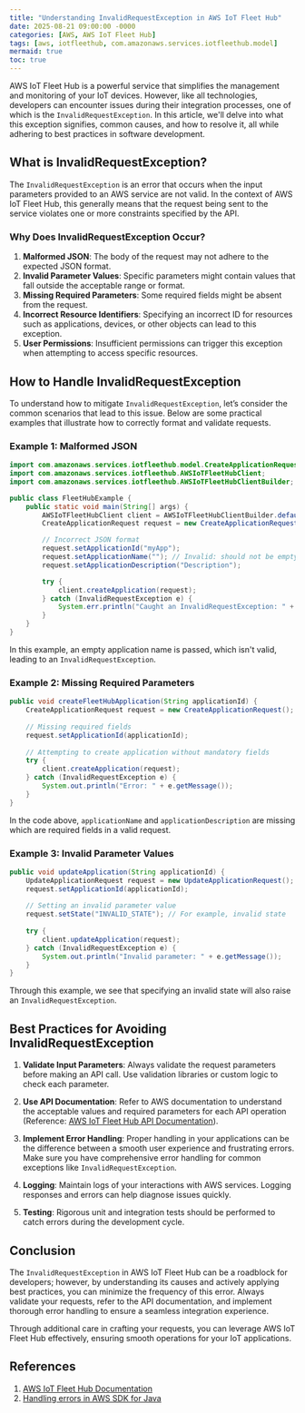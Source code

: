 ```yaml
---
title: "Understanding InvalidRequestException in AWS IoT Fleet Hub"
date: 2025-08-21 09:00:00 -0000
categories: [AWS, AWS IoT Fleet Hub]
tags: [aws, iotfleethub, com.amazonaws.services.iotfleethub.model]
mermaid: true
toc: true
---
```



AWS IoT Fleet Hub is a powerful service that simplifies the management and monitoring of your IoT devices. However, like all technologies, developers can encounter issues during their integration processes, one of which is the `InvalidRequestException`. In this article, we'll delve into what this exception signifies, common causes, and how to resolve it, all while adhering to best practices in software development.

## What is InvalidRequestException?

The `InvalidRequestException` is an error that occurs when the input parameters provided to an AWS service are not valid. In the context of AWS IoT Fleet Hub, this generally means that the request being sent to the service violates one or more constraints specified by the API.

### Why Does InvalidRequestException Occur?

1. **Malformed JSON**: The body of the request may not adhere to the expected JSON format.
2. **Invalid Parameter Values**: Specific parameters might contain values that fall outside the acceptable range or format.
3. **Missing Required Parameters**: Some required fields might be absent from the request.
4. **Incorrect Resource Identifiers**: Specifying an incorrect ID for resources such as applications, devices, or other objects can lead to this exception.
5. **User Permissions**: Insufficient permissions can trigger this exception when attempting to access specific resources.

## How to Handle InvalidRequestException

To understand how to mitigate `InvalidRequestException`, let’s consider the common scenarios that lead to this issue. Below are some practical examples that illustrate how to correctly format and validate requests.

### Example 1: Malformed JSON

```java
import com.amazonaws.services.iotfleethub.model.CreateApplicationRequest;
import com.amazonaws.services.iotfleethub.AWSIoTFleetHubClient;
import com.amazonaws.services.iotfleethub.AWSIoTFleetHubClientBuilder;

public class FleetHubExample {
    public static void main(String[] args) {
        AWSIoTFleetHubClient client = AWSIoTFleetHubClientBuilder.defaultClient();
        CreateApplicationRequest request = new CreateApplicationRequest();

        // Incorrect JSON format
        request.setApplicationId("myApp");
        request.setApplicationName(""); // Invalid: should not be empty
        request.setApplicationDescription("Description");

        try {
            client.createApplication(request);
        } catch (InvalidRequestException e) {
            System.err.println("Caught an InvalidRequestException: " + e.getMessage());
        }
    }
}
```

In this example, an empty application name is passed, which isn't valid, leading to an `InvalidRequestException`.

### Example 2: Missing Required Parameters

```java
public void createFleetHubApplication(String applicationId) {
    CreateApplicationRequest request = new CreateApplicationRequest();
    
    // Missing required fields
    request.setApplicationId(applicationId);
    
    // Attempting to create application without mandatory fields
    try {
        client.createApplication(request);
    } catch (InvalidRequestException e) {
        System.out.println("Error: " + e.getMessage());
    }
}
```

In the code above, `applicationName` and `applicationDescription` are missing which are required fields in a valid request.

### Example 3: Invalid Parameter Values

```java
public void updateApplication(String applicationId) {
    UpdateApplicationRequest request = new UpdateApplicationRequest();
    request.setApplicationId(applicationId);
    
    // Setting an invalid parameter value
    request.setState("INVALID_STATE"); // For example, invalid state
    
    try {
        client.updateApplication(request);
    } catch (InvalidRequestException e) {
        System.out.println("Invalid parameter: " + e.getMessage());
    }
}
```

Through this example, we see that specifying an invalid state will also raise an `InvalidRequestException`.

## Best Practices for Avoiding InvalidRequestException

1. **Validate Input Parameters**: Always validate the request parameters before making an API call. Use validation libraries or custom logic to check each parameter.
   
2. **Use API Documentation**: Refer to AWS documentation to understand the acceptable values and required parameters for each API operation (Reference: [AWS IoT Fleet Hub API Documentation](https://docs.aws.amazon.com/iotfleethub/latest/APIReference/Welcome.html)).

3. **Implement Error Handling**: Proper handling in your applications can be the difference between a smooth user experience and frustrating errors. Make sure you have comprehensive error handling for common exceptions like `InvalidRequestException`.

4. **Logging**: Maintain logs of your interactions with AWS services. Logging responses and errors can help diagnose issues quickly.

5. **Testing**: Rigorous unit and integration tests should be performed to catch errors during the development cycle.

## Conclusion

The `InvalidRequestException` in AWS IoT Fleet Hub can be a roadblock for developers; however, by understanding its causes and actively applying best practices, you can minimize the frequency of this error. Always validate your requests, refer to the API documentation, and implement thorough error handling to ensure a seamless integration experience.

Through additional care in crafting your requests, you can leverage AWS IoT Fleet Hub effectively, ensuring smooth operations for your IoT applications.

## References

1. [AWS IoT Fleet Hub Documentation](https://docs.aws.amazon.com/iotfleethub/latest/APIReference/Welcome.html)
2. [Handling errors in AWS SDK for Java](https://docs.aws.amazon.com/sdk-for-java/latest/developer-guide/java-dg-error-handling.html)